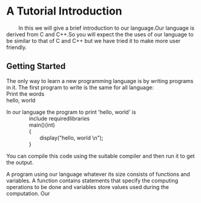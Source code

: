 # A Tutorial Introduction
&emsp;&emsp; In this we will give a brief introduction to our language.Our language is derived from C and C++.So you will expect the the uses of our language to be similar to that of C and C++ but we have tried it to make more user friendly.

## Getting Started
The only way to learn a new programming language is by writing programs in it. The first program to write is the same for all language:  
Print the words  
hello, world  

In our language the program to print 'hello, world' is  
&emsp;&emsp;&emsp;&emsp; include requiredlibraries  
&emsp;&emsp;&emsp;&emsp; main()(int)  
&emsp;&emsp;&emsp;&emsp; {  
&emsp;&emsp;&emsp;&emsp;&emsp;&emsp; display("hello, world \n");  
&emsp;&emsp;&emsp;&emsp; }  

You can compile this code using the suitable compiler and then run it to get the output.

A program using our language whatever its size consists of functions and variables. A function contains statements that specify the computing operations to be done and variables store values used during the computation. Our  
